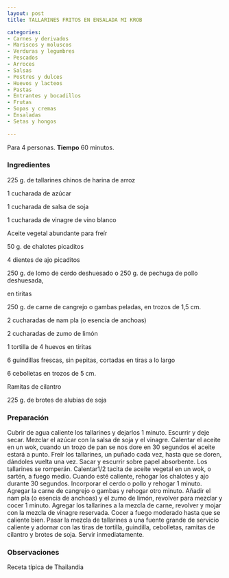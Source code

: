 ```yaml
---
layout: post
title: TALLARINES FRITOS EN ENSALADA MI KROB

categories:
- Carnes y derivados
- Mariscos y moluscos
- Verduras y legumbres
- Pescados
- Arroces
- Salsas
- Postres y dulces
- Huevos y lacteos
- Pastas
- Entrantes y bocadillos
- Frutas
- Sopas y cremas
- Ensaladas
- Setas y hongos
 
---
```

Para 4 personas.
<b>Tiempo</b> 60 minutos.

<h3>Ingredientes</h3>

225 g. de tallarines chinos de harina de arroz

1 cucharada de azúcar

1 cucharada de salsa de soja

1 cucharada de vinagre de vino blanco

Aceite vegetal abundante para freír

50 g. de chalotes picaditos

4 dientes de ajo picaditos

250 g. de lomo de cerdo deshuesado o 250 g. de pechuga de pollo deshuesada,

en tiritas

250 g. de carne de cangrejo o gambas peladas, en trozos de 1,5 cm.

2 cucharadas de nam pla (o esencia de anchoas)

2 cucharadas de zumo de limón

1 tortilla de 4 huevos en tiritas

6 guindillas frescas, sin pepitas, cortadas en tiras a lo largo

6 cebolletas en trozos de 5 cm.

Ramitas de cilantro

225 g. de brotes de alubias de soja

<h3>Preparación</h3>

Cubrir de agua caliente los tallarines y dejarlos 1 minuto. Escurrir y deje secar. Mezclar el azúcar con la salsa de soja y el vinagre. Calentar el aceite en un wok, cuando un trozo de pan se nos dore en 30 segundos el aceite estará a punto. Freír los tallarines, un puñado cada vez, hasta que se doren, dándoles vuelta una vez. Sacar y escurrir sobre papel absorbente. Los tallarines se romperán. Calentar1/2 tacita de aceite vegetal en un wok, o sartén, a fuego medio. Cuando esté caliente, rehogar los chalotes y ajo durante 30 segundos. Incorporar el cerdo o pollo y rehogar 1 minuto. Agregar la carne de cangrejo o gambas y rehogar otro minuto. Añadir el nam pla (o esencia de anchoas) y el zumo de limón, revolver para mezclar y cocer 1 minuto. Agregar los tallarines a la mezcla de carne, revolver y mojar con la mezcla de vinagre reservada. Cocer a fuego moderado hasta que se caliente bien. Pasar la mezcla de tallarines a una fuente grande de servicio caliente y adornar con las tiras de tortilla, guindilla, cebolletas, ramitas de cilantro y brotes de soja. Servir inmediatamente.

<h3>Observaciones</h3>

Receta típica de Thailandia

